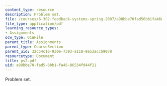 ```yaml
---
content_type: resource
description: Problem set.
file: /courses/6-302-feedback-systems-spring-2007/a98bbe70fad56bb1fa4686534fd44f21_ps2.pdf
file_type: application/pdf
learning_resource_types:
- Assignments
ocw_type: OCWFile
parent_title: Assignments
parent_type: CourseSection
parent_uid: 32c54c16-930e-7393-a118-8e53accb9078
resourcetype: Document
title: ps2.pdf
uid: a98bbe70-fad5-6bb1-fa46-86534fd44f21
---
```

Problem set.

